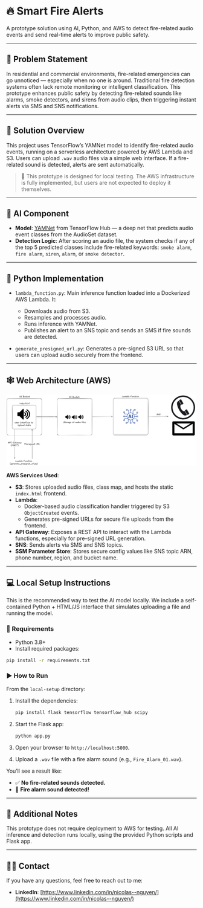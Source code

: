 # 🔥 Smart Fire Alerts

A prototype solution using AI, Python, and AWS to detect fire-related audio events and send real-time alerts to improve public safety.

---

## 📌 Problem Statement

In residential and commercial environments, fire-related emergencies can go unnoticed — especially when no one is around. Traditional fire detection systems often lack remote monitoring or intelligent classification. This prototype enhances public safety by detecting fire-related sounds like alarms, smoke detectors, and sirens from audio clips, then triggering instant alerts via SMS and SNS notifications.

---

## 🚀 Solution Overview

This project uses TensorFlow’s YAMNet model to identify fire-related audio events, running on a serverless architecture powered by AWS Lambda and S3. Users can upload `.wav` audio files via a simple web interface. If a fire-related sound is detected, alerts are sent automatically.

> 🧪 This prototype is designed for local testing. The AWS infrastructure is fully implemented, but users are not expected to deploy it themselves.

---

## 🧠 AI Component

- **Model**: [YAMNet](https://tfhub.dev/google/yamnet/1) from TensorFlow Hub — a deep net that predicts audio event classes from the AudioSet dataset.
- **Detection Logic**: After scoring an audio file, the system checks if any of the top 5 predicted classes include fire-related keywords: `smoke alarm`, `fire alarm`, `siren`, `alarm`, or `smoke detector`.

---

## 🐍 Python Implementation

- `lambda_function.py`: Main inference function loaded into a Dockerized AWS Lambda. It:
  - Downloads audio from S3.
  - Resamples and processes audio.
  - Runs inference with YAMNet.
  - Publishes an alert to an SNS topic and sends an SMS if fire sounds are detected.

- `generate_presigned_url.py`: Generates a pre-signed S3 URL so that users can upload audio securely from the frontend.

---

## 🕸️ Web Architecture (AWS)

![Architecture](architecture.png)

**AWS Services Used**:
- **S3**: Stores uploaded audio files, class map, and hosts the static `index.html` frontend.
- **Lambda**: 
  - Docker-based audio classification handler triggered by S3 `ObjectCreated` events.
  - Generates pre-signed URLs for secure file uploads from the frontend.
- **API Gateway**: Exposes a REST API to interact with the Lambda functions, especially for pre-signed URL generation.
- **SNS**: Sends alerts via SMS and SNS topics.
- **SSM Parameter Store**: Stores secure config values like SNS topic ARN, phone number, region, and bucket name.


---

## 💻 Local Setup Instructions

This is the recommended way to test the AI model locally. We include a self-contained Python + HTML/JS interface that simulates uploading a file and running the model.

### 🔧 Requirements

- Python 3.8+
- Install required packages:

```bash
pip install -r requirements.txt
```

### ▶️ How to Run

From the `local-setup` directory:

1. Install the dependencies:

    ```bash
    pip install flask tensorflow tensorflow_hub scipy
    ```

2. Start the Flask app:

    ```bash
    python app.py
    ```

3. Open your browser to `http://localhost:5000`.

4. Upload a `.wav` file with a fire alarm sound (e.g., `Fire_Alarm_01.wav`).

You’ll see a result like:

- ✅ **No fire-related sounds detected.**
- 🚨 **Fire alarm sound detected!**

---

## 📝 Additional Notes

This prototype does not require deployment to AWS for testing. All AI inference and detection runs locally, using the provided Python scripts and Flask app.

---

## 👨‍💻 Contact

If you have any questions, feel free to reach out to me:

- **LinkedIn**: [https://www.linkedin.com/in/nicolas--nguyen/](https://www.linkedin.com/in/nicolas--nguyen/)
